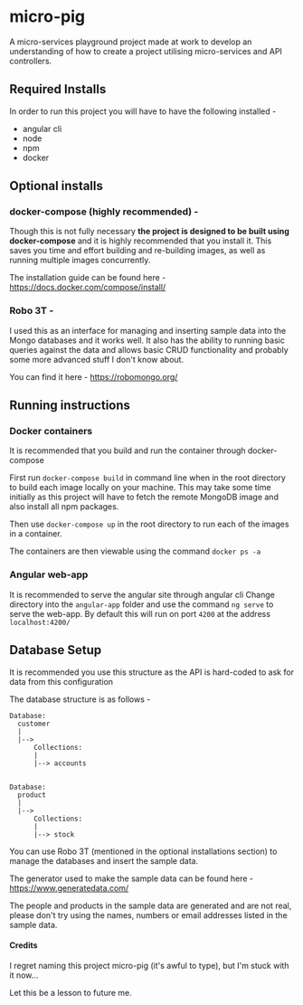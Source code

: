 # micro-pig

A micro-services playground project made at work to develop an understanding of how to create a project utilising micro-services and API controllers.


## Required Installs
In order to run this project you will have to have the following installed -

- angular cli
- node
- npm
- docker


## Optional installs

### docker-compose (highly recommended) -

Though this is not fully necessary **the project is designed to be built using docker-compose** and it is highly recommended that you install it. This saves you time and effort building and re-building images, as well as running multiple images concurrently.

The installation guide can be found here - https://docs.docker.com/compose/install/

### Robo 3T - 
I used this as an interface for managing and inserting sample data into the Mongo databases and it works well.  It also has the ability to running basic queries against the data and allows basic CRUD functionality and probably some more advanced stuff I don't know about.

You can find it here - https://robomongo.org/


## Running instructions

### Docker containers
It is recommended that you build and run the container through docker-compose 

First run `docker-compose build` in command line when in the root directory to build each image locally on your machine. This may take some time initially as this project will have to fetch the remote MongoDB image and also install all npm packages.

Then use `docker-compose up` in the root directory to run each of the images in a container. 

The containers are then viewable using the command `docker ps -a`

### Angular web-app
It is recommended to serve the angular site through angular cli 
Change directory into the `angular-app` folder and use the command `ng serve` to serve the web-app. By default this will run on port `4200` at the address `localhost:4200/`


## Database Setup 

It is recommended you use this structure as the API is hard-coded to ask for data from this configuration

The database structure is as follows - 

```
Database:
  customer
  |
  |-->
      Collections:
      |
      |--> accounts


Database:
  product
  |
  |-->
      Collections:
      |
      |--> stock
```

You can use Robo 3T (mentioned in the optional installations section) to manage the databases and insert the sample data.

The generator used to make the sample data can be found here - https://www.generatedata.com/

The people and products in the sample data are generated and are not real, please don't try using the names, numbers or email addresses listed in the sample data.


#### Credits

I regret naming this project micro-pig (it's awful to type), but I'm stuck with it now...

Let this be a lesson to future me.
